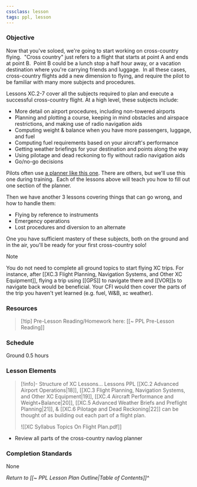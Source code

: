 ```yaml
---
cssclass: lesson
tags: ppl, lesson
---
```

### Objective
Now that you've soloed, we're going to start working on cross-country flying.  "Cross country" just refers to a flight that starts at point A and ends at point B.  Point B could be a lunch stop a half hour away, or a vacation destination where you're carrying friends and luggage.  In all these cases, cross-country flights add a new dimension to flying, and require the pilot to be familiar with many more subjects and procedures.

Lessons XC.2-7 cover all the subjects required to plan and execute a successful cross-country flight. At a high level, these subjects include:
- More detail on airport procedures, including non-towered airports
- Planning and plotting a course, keeping in mind obstacles and airspace restrictions, and making use of radio navigation aids
- Computing weight & balance when you have more passengers, luggage, and fuel
- Computing fuel requirements based on your aircraft's performance
- Getting weather briefings for your destination and points along the way
- Using pilotage and dead reckoning to fly without radio navigation aids
- Go/no-go decisions

Pilots often use [a planner like this one](https://www.dauntless-soft.com/products/Freebies/VFRFlightPlanner/). There are others, but we'll use this one during training.  Each of the lessons above will teach you how to fill out one section of the planner.

Then we have another 3 lessons covering things that can go wrong, and how to handle them:
- Flying by reference to instruments
- Emergency operations
- Lost procedures and diversion to an alternate

One you have sufficient mastery of these subjects, both on the ground and in the air, you'll be ready for your first cross-country solo!

> [!note]
> You do not need to complete all ground topics to start flying XC trips. For instance, after [[XC.3 Flight Planning, Navigation Systems, and Other XC Equipment]], flying a trip using [[GPS]] to navigate there and [[VOR]]s to navigate back would be beneficial. Your CFI would then cover the parts of the trip you haven't yet learned (e.g. fuel, W&B, xc weather).

### Resources
> [!tip] Pre-Lesson Reading/Homework here: [[~ PPL Pre-Lesson Reading]]

### Schedule
Ground 0.5 hours

### Lesson Elements
> [!info]- Structure of XC Lessons...
> Lessons PPL [[XC.2 Advanced Airport Operations|18]], [[XC.3 Flight Planning, Navigation Systems, and Other XC Equipment|19]], [[XC.4 Aircraft Performance and Weight+Balance|20]], [[XC.5 Advanced Weather Briefs and Preflight Planning|21]], & [[XC.6 Pilotage and Dead Reckoning|22]] can be thought of as building out each part of a flight plan.
> 
> ![[XC Syllabus Topics On Flight Plan.pdf]]

- Review all parts of the cross-country navlog planner


### Completion Standards
None

*Return to [[~ PPL Lesson Plan Outline|Table of Contents]]^*